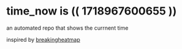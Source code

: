 # time_now is (( 1718967600655 ))

an automated repo that shows the currnent time

inspired by [breakingheatmap](https://github.com/breakingheatmap/breakingheatmap)